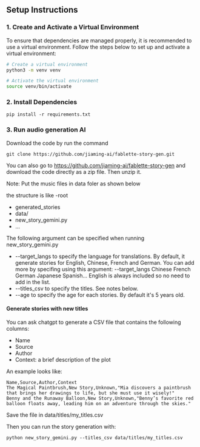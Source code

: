 

## Setup Instructions

### 1. Create and Activate a Virtual Environment

To ensure that dependencies are managed properly, it is recommended to use a virtual environment. Follow the steps below to set up and activate a virtual environment:

```sh
# Create a virtual environment
python3 -m venv venv

# Activate the virtual environment
source venv/bin/activate
```

### 2. Install Dependencies
```
pip install -r requirements.txt
```


### 3. Run audio generation AI
Download the code by run the command
```
git clone https://github.com/jiaming-ai/fablette-story-gen.git
```

You can also go to https://github.com/jiaming-ai/fablette-story-gen and download the code directly as a zip file. Then unzip it.

Note:
Put the music files in data foler as shown below

the structure is like
-root
 - generated_stories
 - data/
 - new_story_gemini.py
 - ...


The following argument can be specified when running new_story_gemini.py
- --target_langs to specify the language for translations. By default, it generate stories for English, Chinese, French and German. You can add more by specifing using this argument: --target_langs Chinese French German Japanese Spanish... English is always included so no need to add in the list.
- --titles_csv to specify the titles. See notes below.
- --age to specify the age for each stories. By default it's 5 years old.


#### Generate stories with new titles 

You can ask chatgpt to generate a CSV file that contains the following columns:
- Name
- Source
- Author
- Context: a brief description of the plot

An example looks like:

```csv
Name,Source,Author,Context
The Magical Paintbrush,New Story,Unknown,"Mia discovers a paintbrush that brings her drawings to life, but she must use it wisely!"
Benny and the Runaway Balloon,New Story,Unknown,"Benny’s favorite red balloon floats away, leading him on an adventure through the skies."
```

Save the file in data/titles/my_titles.csv

Then you can run the story generation with:
```
python new_story_gemini.py --titles_csv data/titles/my_titles.csv
